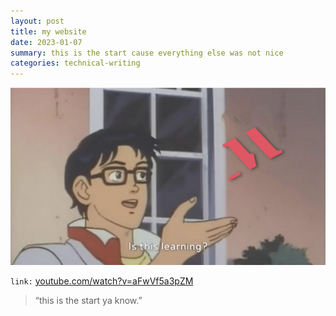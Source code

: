 ```yaml
---
layout: post
title: my website
date: 2023-01-07
summary: this is the start cause everything else was not nice
categories: technical-writing
---
```


![is this butterfly meme, but the butterfly is Masterclass.com](/images/three-peice-masterclass/is-this-learning.png)


<code style="background-color: white;">link:</code> <a target="_blank" rel="noopener noreferrer" href="https://www.youtube.com/watch?v=GQAvce3MA44">youtube.com/watch?v=aFwVf5a3pZM</a>

> “this is the start ya know.”

